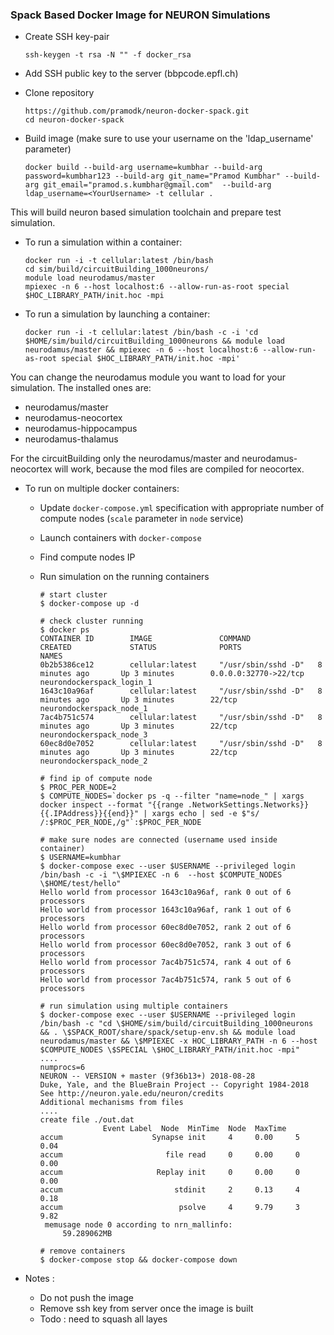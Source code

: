 ### Spack Based Docker Image for NEURON Simulations

- Create SSH key-pair

    ```
    ssh-keygen -t rsa -N "" -f docker_rsa
    ```

- Add SSH public key to the server (bbpcode.epfl.ch)

- Clone repository

    ```
    https://github.com/pramodk/neuron-docker-spack.git
    cd neuron-docker-spack
    ```

- Build image (make sure to use your username on the 'ldap_username' parameter)

    ```
    docker build --build-arg username=kumbhar --build-arg password=kumbhar123 --build-arg git_name="Pramod Kumbhar" --build-arg git_email="pramod.s.kumbhar@gmail.com"  --build-arg ldap_username=<YourUsername> -t cellular .
    ```
This will build neuron based simulation toolchain and prepare test simulation.


- To run a simulation within a container:

    ```
    docker run -i -t cellular:latest /bin/bash
    cd sim/build/circuitBuilding_1000neurons/
    module load neurodamus/master
    mpiexec -n 6 --host localhost:6 --allow-run-as-root special $HOC_LIBRARY_PATH/init.hoc -mpi
    ```
- To run a simulation by launching a container:

    ```
    docker run -i -t cellular:latest /bin/bash -c -i 'cd $HOME/sim/build/circuitBuilding_1000neurons && module load neurodamus/master && mpiexec -n 6 --host localhost:6 --allow-run-as-root special $HOC_LIBRARY_PATH/init.hoc -mpi'
    ```

You can change the neurodamus module you want to load for your simulation. The installed ones are:
- neurodamus/master
- neurodamus-neocortex
- neurodamus-hippocampus
- neurodamus-thalamus

For the circuitBuilding only the neurodamus/master and neurodamus-neocortex will work, because the mod files are compiled for neocortex.

- To run on multiple docker containers:
	- Update `docker-compose.yml` specification with appropriate number of compute nodes (`scale` parameter in `node` service)
	- Launch containers with `docker-compose`
	- Find compute nodes IP
	- Run simulation on the running containers

	    ```
	    # start cluster
	    $ docker-compose up -d

	    # check cluster running
	    $ docker ps
		CONTAINER ID        IMAGE               COMMAND               CREATED             STATUS              PORTS                   NAMES
		0b2b5386ce12        cellular:latest     "/usr/sbin/sshd -D"   8 minutes ago       Up 3 minutes        0.0.0.0:32770->22/tcp   neurondockerspack_login_1
		1643c10a96af        cellular:latest     "/usr/sbin/sshd -D"   8 minutes ago       Up 3 minutes        22/tcp                  neurondockerspack_node_1
		7ac4b751c574        cellular:latest     "/usr/sbin/sshd -D"   8 minutes ago       Up 3 minutes        22/tcp                  neurondockerspack_node_3
		60ec8d0e7052        cellular:latest     "/usr/sbin/sshd -D"   8 minutes ago       Up 3 minutes        22/tcp                  neurondockerspack_node_2

		# find ip of compute node
		$ PROC_PER_NODE=2
		$ COMPUTE_NODES=`docker ps -q --filter "name=node_" | xargs docker inspect --format "{{range .NetworkSettings.Networks}}{{.IPAddress}}{{end}}" | xargs echo | sed -e $"s/ /:$PROC_PER_NODE,/g"`:$PROC_PER_NODE

		# make sure nodes are connected (username used inside container)
		$ USERNAME=kumbhar
		$ docker-compose exec --user $USERNAME --privileged login /bin/bash -c -i "\$MPIEXEC -n 6  --host $COMPUTE_NODES \$HOME/test/hello"
		Hello world from processor 1643c10a96af, rank 0 out of 6 processors
		Hello world from processor 1643c10a96af, rank 1 out of 6 processors
		Hello world from processor 60ec8d0e7052, rank 2 out of 6 processors
		Hello world from processor 60ec8d0e7052, rank 3 out of 6 processors
		Hello world from processor 7ac4b751c574, rank 4 out of 6 processors
		Hello world from processor 7ac4b751c574, rank 5 out of 6 processors

		# run simulation using multiple containers
		$ docker-compose exec --user $USERNAME --privileged login /bin/bash -c "cd \$HOME/sim/build/circuitBuilding_1000neurons && . \$SPACK_ROOT/share/spack/setup-env.sh && module load neurodamus/master && \$MPIEXEC -x HOC_LIBRARY_PATH -n 6 --host $COMPUTE_NODES \$SPECIAL \$HOC_LIBRARY_PATH/init.hoc -mpi"
		....
		numprocs=6
		NEURON -- VERSION + master (9f36b13+) 2018-08-28
		Duke, Yale, and the BlueBrain Project -- Copyright 1984-2018
		See http://neuron.yale.edu/neuron/credits
		Additional mechanisms from files
		....
		create file ./out.dat
					  Event Label  Node  MinTime  Node  MaxTime
		accum                    Synapse init     4     0.00     5     0.04
		accum                       file read     0     0.00     0     0.00
		accum                     Replay init     0     0.00     0     0.00
		accum                         stdinit     2     0.13     4     0.18
		accum                          psolve     4     9.79     3     9.82
		 memusage node 0 according to nrn_mallinfo:
			 59.289062MB

		# remove containers
		$ docker-compose stop && docker-compose down
	    ```

- Notes :
    * Do not push the image
    * Remove ssh key from server once the image is built
    * Todo : need to squash all layes
